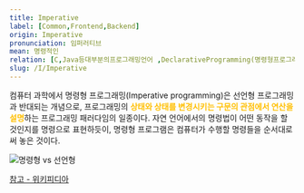 ```yaml
---
title: Imperative
label: [Common,Frontend,Backend]
origin: Imperative
pronunciation: 임퍼러티브
mean: 명령적인
relation: [C,Java등대부분의프로그래밍언어 ,DeclarativeProgramming(명령형프로그래밍) ]
slug: /I/Imperative
---
```


<content>


<p>컴퓨터 과학에서 명령형 프로그래밍(Imperative programming)은 선언형 프로그래밍과 반대되는 개념으로, 프로그래밍의 <span style="color:#FFBF00; font-weight:bold;">상태와 상태를 변경시키는 구문의 관점에서 연산을 설명</span>하는 프로그래밍 패러다임의 일종이다. 자연 언어에서의 명령법이 어떤 동작을 할 것인지를 명령으로 표현하듯이, 명령형 프로그램은 컴퓨터가 수행할 명령들을 순서대로 써 놓은 것이다.</p>
<p><img src="../2TAT1C/Imperative_1.png" alt="명령형 vs 선언형" /></p>
<p><a href="https://ko.wikipedia.org/wiki/%EB%AA%85%EB%A0%B9%ED%98%95_%ED%94%84%EB%A1%9C%EA%B7%B8%EB%9E%98%EB%B0%8D">참고 - 위키피디아</a></p>


</content>
